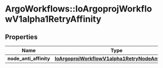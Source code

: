 # ArgoWorkflows::IoArgoprojWorkflowV1alpha1RetryAffinity

## Properties
Name | Type | Description | Notes
------------ | ------------- | ------------- | -------------
**node_anti_affinity** | [**IoArgoprojWorkflowV1alpha1RetryNodeAntiAffinity**](IoArgoprojWorkflowV1alpha1RetryNodeAntiAffinity.md) |  | [optional] 


